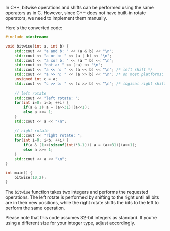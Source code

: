 In C++, bitwise operations and shifts can be performed using the same operators as in C. However, since C++ does not have built-in rotate operators, we need to implement them manually.

Here's the converted code:

```cpp
#include <iostream>

void bitwise(int a, int b) {
    std::cout << "a and b: " << (a & b) << "\n";
    std::cout << "a or b: " << (a | b) << "\n";
    std::cout << "a xor b: " << (a ^ b) << "\n";
    std::cout << "not a: " << (~a) << "\n";
    std::cout << "a << n: " << (a << b) << "\n"; /* left shift */
    std::cout << "a >> n: " << (a >> b) << "\n"; /* on most platforms: arithmetic right shift */
    unsigned int c = a;
    std::cout << "c >> b: " << (c >> b) << "\n"; /* logical right shift */
    
    // left rotate
    std::cout << "left rotate: ";
    for(int i=0; i<b; ++i) {
        if(a & 1) a = (a>>31)|(a<<1);
        else a <<= 1;
    }
    std::cout << a << "\n";
    
    // right rotate
    std::cout << "right rotate: ";
    for(int i=0; i<b; ++i) {
        if(a & (1<<(sizeof(int)*8-1))) a = (a<<31)|(a>>1);
        else a >>= 1;
    }
    std::cout << a << "\n";
}

int main() {
    bitwise(10,2);
}
```

The `bitwise` function takes two integers and performs the requested operations. The left rotate is performed by shifting to the right until all bits are in their new positions, while the right rotate shifts the bits to the left to perform the same operation.

Please note that this code assumes 32-bit integers as standard. If you're using a different size for your integer type, adjust accordingly.
